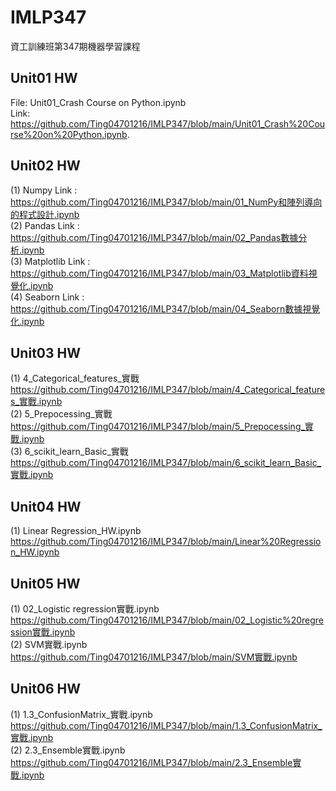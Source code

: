 # IMLP347
資工訓練班第347期機器學習課程

## Unit01 HW ##
  File: Unit01_Crash Course on Python.ipynb  <br>
  Link: https://github.com/Ting04701216/IMLP347/blob/main/Unit01_Crash%20Course%20on%20Python.ipynb. <br>

## Unit02 HW ##
  (1) Numpy Link : <br>
      https://github.com/Ting04701216/IMLP347/blob/main/01_NumPy和陣列導向的程式設計.ipynb <br>
  (2) Pandas Link : <br>
      https://github.com/Ting04701216/IMLP347/blob/main/02_Pandas數據分析.ipynb <br>
  (3) Matplotlib Link : <br>
      https://github.com/Ting04701216/IMLP347/blob/main/03_Matplotlib資料視覺化.ipynb <br>
  (4) Seaborn Link : <br>
      https://github.com/Ting04701216/IMLP347/blob/main/04_Seaborn數據視覺化.ipynb
     
## Unit03 HW ##
  (1) 4_Categorical_features_實戰 <br>
      https://github.com/Ting04701216/IMLP347/blob/main/4_Categorical_features_實戰.ipynb <br>
  (2) 5_Prepocessing_實戰 <br>
      https://github.com/Ting04701216/IMLP347/blob/main/5_Prepocessing_實戰.ipynb <br>
  (3) 6_scikit_learn_Basic_實戰 <br>
      https://github.com/Ting04701216/IMLP347/blob/main/6_scikit_learn_Basic_實戰.ipynb <br>

## Unit04 HW ##
  (1) Linear Regression_HW.ipynb <br>
      https://github.com/Ting04701216/IMLP347/blob/main/Linear%20Regression_HW.ipynb <br>

## Unit05 HW ##
  (1) 02_Logistic regression實戰.ipynb <br>
      https://github.com/Ting04701216/IMLP347/blob/main/02_Logistic%20regression實戰.ipynb <br>
  (2) SVM實戰.ipynb <br>
      https://github.com/Ting04701216/IMLP347/blob/main/SVM實戰.ipynb <br>
      
## Unit06 HW ##
  (1) 1.3_ConfusionMatrix_實戰.ipynb <br>
      https://github.com/Ting04701216/IMLP347/blob/main/1.3_ConfusionMatrix_實戰.ipynb <br>
  (2) 2.3_Ensemble實戰.ipynb <br>
      https://github.com/Ting04701216/IMLP347/blob/main/2.3_Ensemble實戰.ipynb <br>
